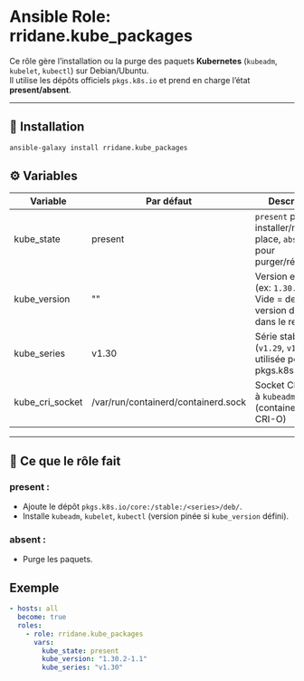 # Ansible Role: rridane.kube_packages

Ce rôle gère l’installation ou la purge des paquets **Kubernetes** (`kubeadm`, `kubelet`, `kubectl`) sur Debian/Ubuntu.  
Il utilise les dépôts officiels `pkgs.k8s.io` et prend en charge l’état **present/absent**.

---

## 🚀 Installation

```bash
ansible-galaxy install rridane.kube_packages
```

## ⚙️ Variables

| Variable        | Par défaut                          | Description                                                                 |
|-----------------|--------------------------------------|-----------------------------------------------------------------------------|
| kube_state      | present                             | `present` pour installer/mettre en place, `absent` pour purger/réinitialiser |
| kube_version    | ""                                  | Version exacte (ex: `1.30.2-1.1`). Vide = dernière version dispo dans le repo |
| kube_series     | v1.30                               | Série stable (`v1.29`, `v1.30`…) utilisée pour pkgs.k8s.io                   |
| kube_cri_socket | /var/run/containerd/containerd.sock | Socket CRI passé à `kubeadm reset` (containerd ou CRI-O)                     |

---

## 🧩 Ce que le rôle fait

### present :
- Ajoute le dépôt `pkgs.k8s.io/core:/stable:/<series>/deb/`.
- Installe `kubeadm`, `kubelet`, `kubectl` (version pinée si `kube_version` défini).

### absent :
- Purge les paquets.

## Exemple

```yaml
- hosts: all
  become: true
  roles:
    - role: rridane.kube_packages
      vars:
        kube_state: present
        kube_version: "1.30.2-1.1"
        kube_series: "v1.30"
```


